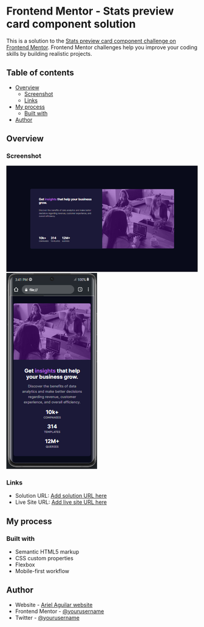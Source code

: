 # Frontend Mentor - Stats preview card component solution

This is a solution to the [Stats preview card component challenge on Frontend Mentor](https://www.frontendmentor.io/challenges/stats-preview-card-component-8JqbgoU62). Frontend Mentor challenges help you improve your coding skills by building realistic projects. 

## Table of contents

- [Overview](#overview)
  - [Screenshot](#screenshot)
  - [Links](#links)
- [My process](#my-process)
  - [Built with](#built-with)
- [Author](#author)

## Overview

### Screenshot

![Desktop](./design/desktop.png)
![Mobile](./design/mobile.png)

### Links

- Solution URL: [Add solution URL here](https://www.frontendmentor.io/solutions/stats-preview-card-whit-html-and-css-ztO0g8fjJy)
- Live Site URL: [Add live site URL here](https://arielnicolas2021.github.io/stats-preview-card-component-main/)

## My process

### Built with

- Semantic HTML5 markup
- CSS custom properties
- Flexbox
- Mobile-first workflow

## Author

- Website - [Ariel Aguilar website](https://arielnicolas2021.github.io/portfolio-2.0/)
- Frontend Mentor - [@yourusername](https://www.frontendmentor.io/profile/arielnicolas2021)
- Twitter - [@yourusername](https://www.twitter.com/arielnicolas02)